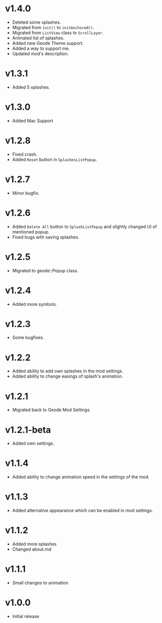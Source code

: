 # v1.4.0

- Deleted some splashes.
- Migrated from `init()` to `initAnchored()`.
- Migrated from `ListView` class to `ScrollLayer`.
- Animated list of splashes.
- Added new Geode Theme support.
- Added a way to support me.
- Updated mod's description.

# v1.3.1

- Added 5 splashes.

# v1.3.0

- Added Mac Support

# v1.2.8

- Fixed crash.
- Added `Reset` button in `SplashesListPopup`.

# v1.2.7

- Minor bugfix.

# v1.2.6

- Added `Delete All` button to `SplashListPopup` and slightly changed UI of mentioned popup.
- Fixed bugs with saving splashes.

# v1.2.5

- Migrated to geode::Popup class.

# v1.2.4

- Added more symbols.

# v1.2.3

- Some bugfixes.

# v1.2.2

- Added ability to add own splashes in the mod settings.
- Added ability to change easings of splash's animation.

# v1.2.1

- Migrated back to Geode Mod Settings.

# v1.2.1-beta

- Added own settings.

# v1.1.4

- Added ability to change animation speed in the settings of the mod.

# v1.1.3

- Added alternative appearance which can be enabled in mod settings.

# v1.1.2

- Added more splashes
- Changed about.md

# v1.1.1

- Small changes to animation

# v1.0.0

- Initial release